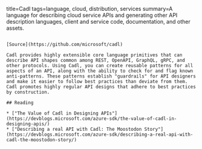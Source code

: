 title=Cadl
tags=language, cloud, distribution, services
summary=A language for describing cloud service APIs and generating other API description languages, client and service code, documentation, and other assets. 
~~~~~~

[Source](https://github.com/microsoft/cadl)

Cadl provides highly extensible core language primitives that can describe API shapes common among REST, OpenAPI, GraphQL, gRPC, and other protocols. Using Cadl, you can create reusable patterns for all aspects of an API, along with the ability to check for and flag known anti-patterns. These patterns establish "guardrails" for API designers and make it easier to follow best practices than deviate from them. Cadl promotes highly regular API designs that adhere to best practices by construction.

## Reading

* ["The Value of Cadl in Designing APIs"](https://devblogs.microsoft.com/azure-sdk/the-value-of-cadl-in-designing-apis/)
* ["Describing a real API with Cadl: The Moostodon Story"](https://devblogs.microsoft.com/azure-sdk/describing-a-real-api-with-cadl-the-moostodon-story/)
